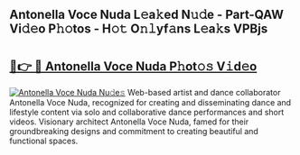 ## Antonella Voce Nuda L𝚎a𝚔ed N𝚞𝚍e - Part-QAW Vi𝚍𝚎o P𝚑𝚘tos - H𝚘𝚝 O𝚗𝚕yf𝚊ns L𝚎a𝚔s VPBjs

# <h2><a href="http://kf2ro4.oniu.top/?m=Antonella+Voce+Nuda">🔗👉 🔴 Antonella Voce Nuda P𝚑ot𝚘𝚜 V𝚒d𝚎o</a></h2>

[![Antonella Voce Nuda Nu𝚍e𝚜](https://i.imgur.com/0qMVB7G.gif)](http://kf2ro4.oniu.top/?m=Antonella+Voce+Nuda)
Web-based artist and dance collaborator Antonella Voce Nuda, recognized for creating and disseminating dance and lifestyle content via solo and collaborative dance performances and short videos. Visionary architect Antonella Voce Nuda, famed for their groundbreaking designs and commitment to creating beautiful and functional spaces.  
